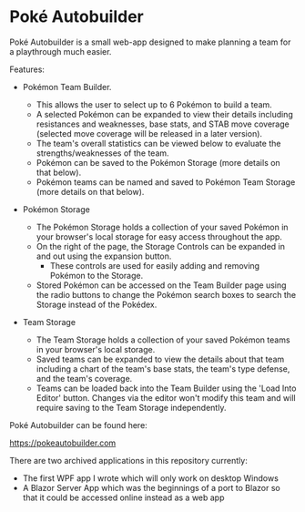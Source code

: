 # Poké Autobuilder

Poké Autobuilder is a small web-app designed to make planning a team for a playthrough much easier.

Features:
- Pokémon Team Builder.

  - This allows the user to select up to 6 Pokémon to build a team.
  - A selected Pokémon can be expanded to view their details including resistances and weaknesses, base stats, and STAB move coverage (selected move coverage will be released in a later version).
  - The team's overall statistics can be viewed below to evaluate the strengths/weaknesses of the team.
  - Pokémon can be saved to the Pokémon Storage (more details on that below).
  - Pokémon teams can be named and saved to Pokémon Team Storage (more details on that below).

- Pokémon Storage
  
  - The Pokémon Storage holds a collection of your saved Pokémon in your browser's local storage for easy access throughout the app.
  - On the right of the page, the Storage Controls can be expanded in and out using the expansion button.
      - These controls are used for easily adding and removing Pokémon to the Storage.
  - Stored Pokémon can be accessed on the Team Builder page using the radio buttons to change the Pokémon search boxes to search the Storage instead of the Pokédex.

- Team Storage

    - The Team Storage holds a collection of your saved Pokémon teams in your browser's local storage.
    - Saved teams can be expanded to view the details about that team including a chart of the team's base stats, the team's type defense, and the team's coverage.
    - Teams can be loaded back into the Team Builder using the 'Load Into Editor' button. Changes via the editor won't modify this team and will require saving to the Team Storage independently.

Poké Autobuilder can be found here:

https://pokeautobuilder.com

There are two archived applications in this repository currently:
- The first WPF app I wrote which will only work on desktop Windows
- A Blazor Server App which was the beginnings of a port to Blazor so that it could be accessed online instead as a web app
